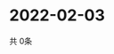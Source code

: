 # 2022-02-03
  共 0条

  <!-- BEGIN -->
  <!-- 最后更新时间Thu Feb 03 2022 10:03:29 GMT+0000 (Coordinated Universal Time) -->
  
  <!-- END -->
  
  
